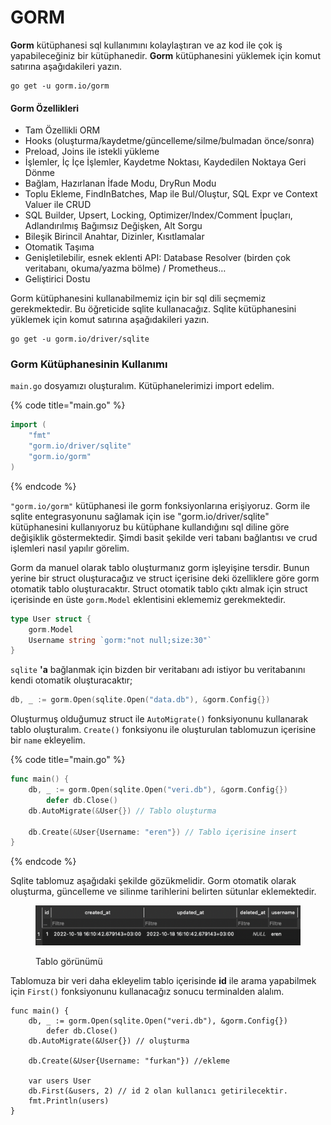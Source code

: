 # GORM

**Gorm** kütüphanesi sql kullanımını kolaylaştıran ve az kod ile çok iş yapabileceğiniz bir kütüphanedir. **Gorm** kütüphanesini yüklemek için komut satırına aşağıdakileri yazın.

```
go get -u gorm.io/gorm
```

#### Gorm Özellikleri

* Tam Özellikli ORM
* Hooks (oluşturma/kaydetme/güncelleme/silme/bulmadan önce/sonra)
* Preload, Joins ile istekli yükleme
* İşlemler, İç İçe İşlemler, Kaydetme Noktası, Kaydedilen Noktaya Geri Dönme
* Bağlam, Hazırlanan İfade Modu, DryRun Modu
* Toplu Ekleme, FindInBatches, Map ile Bul/Oluştur, SQL Expr ve Context Valuer ile CRUD
* SQL Builder, Upsert, Locking, Optimizer/Index/Comment İpuçları, Adlandırılmış Bağımsız Değişken, Alt Sorgu
* Bileşik Birincil Anahtar, Dizinler, Kısıtlamalar
* Otomatik Taşıma
* Genişletilebilir, esnek eklenti API: Database Resolver (birden çok veritabanı, okuma/yazma bölme) / Prometheus…
* Geliştirici Dostu

Gorm kütüphanesini kullanabilmemiz için bir sql dili seçmemiz gerekmektedir. Bu öğreticide sqlite kullanacağız. Sqlite kütüphanesini yüklemek için komut satırına aşağıdakileri yazın.

```
go get -u gorm.io/driver/sqlite
```

### **Gorm Kütüphanesinin Kullanımı**

`main.go` dosyamızı oluşturalım. Kütüphanelerimizi import edelim.

{% code title="main.go" %}
```go
import (
	"fmt"
	"gorm.io/driver/sqlite"
	"gorm.io/gorm"
)
```
{% endcode %}

`"gorm.io/gorm"` kütüphanesi ile gorm fonksiyonlarına erişiyoruz. Gorm ile sqlite entegrasyonunu sağlamak için ise "gorm.io/driver/sqlite" kütüphanesini kullanıyoruz bu kütüphane kullandığını sql diline göre değişiklik göstermektedir. Şimdi basit şekilde veri tabanı bağlantısı ve crud işlemleri nasıl yapılır görelim.

Gorm da manuel olarak tablo oluşturmanız gorm işleyişine tersdir. Bunun yerine bir struct oluşturacağız ve struct içerisine deki özelliklere göre gorm otomatik tablo oluşturacaktır. Struct otomatik tablo çıktı almak için struct içerisinde en üste `gorm.Model` eklentisini eklememiz gerekmektedir.

```go
type User struct {
	gorm.Model
	Username string `gorm:"not null;size:30"`
}
```

`sqlite` **'a** bağlanmak için bizden bir veritabanı adı istiyor bu veritabanını kendi otomatik oluşturacaktır;

```go
db, _ := gorm.Open(sqlite.Open("data.db"), &gorm.Config{})
```

Oluşturmuş olduğumuz struct ile `AutoMigrate()` fonksiyonunu kullanarak tablo oluşturalım. `Create()` fonksiyonu ile oluşturulan tablomuzun içerisine bir `name` ekleyelim.

{% code title="main.go" %}
```go
func main() {
	db, _ := gorm.Open(sqlite.Open("veri.db"), &gorm.Config{})
    	defer db.Close()
	db.AutoMigrate(&User{}) // Tablo oluşturma
	
	db.Create(&User{Username: "eren"}) // Tablo içerisine insert
}
```
{% endcode %}

Sqlite tablomuz aşağıdaki şekilde gözükmelidir. Gorm otomatik olarak oluşturma, güncelleme ve silinme tarihlerini belirten sütunlar eklemektedir.

<figure><img src="../.gitbook/assets/gorm1.png" alt=""><figcaption><p>Tablo görünümü</p></figcaption></figure>

Tablomuza bir veri daha ekleyelim tablo içerisinde **id** ile arama yapabilmek için `First()` fonksiyonunu kullanacağız sonucu terminalden alalım.

```
func main() {
	db, _ := gorm.Open(sqlite.Open("veri.db"), &gorm.Config{})
    	defer db.Close()
	db.AutoMigrate(&User{}) // oluşturma

	db.Create(&User{Username: "furkan"}) //ekleme

	var users User 
	db.First(&users, 2) // id 2 olan kullanıcı getirilecektir.
	fmt.Println(users)
}
```
